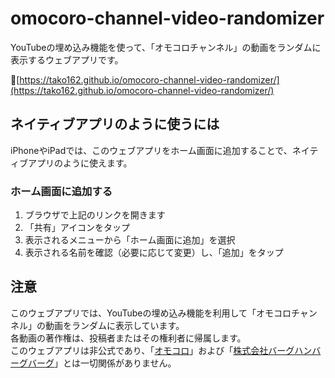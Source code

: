 # omocoro-channel-video-randomizer

YouTubeの埋め込み機能を使って、「オモコロチャンネル」の動画をランダムに表示するウェブアプリです。

🔗[https://tako162.github.io/omocoro-channel-video-randomizer/](https://tako162.github.io/omocoro-channel-video-randomizer/)

## ネイティブアプリのように使うには

iPhoneやiPadでは、このウェブアプリをホーム画面に追加することで、ネイティブアプリのように使えます。

### ホーム画面に追加する

1. ブラウザで上記のリンクを開きます  
2. 「共有」アイコンをタップ  
3. 表示されるメニューから「ホーム画面に追加」を選択  
4. 表示される名前を確認（必要に応じて変更）し、「追加」をタップ  

## 注意

このウェブアプリでは、YouTubeの埋め込み機能を利用して「オモコロチャンネル」の動画をランダムに表示しています。  
各動画の著作権は、投稿者またはその権利者に帰属します。  
このウェブアプリは非公式であり、「[オモコロ](https://omocoro.jp/)」および「[株式会社バーグハンバーグバーグ](https://bhb.co.jp/)」とは一切関係がありません。
